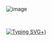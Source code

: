 ![image](https://github.com/macbetthh/macbetthh/blob/main/images/macbetthh2.png)

&nbsp;

[![Typing SVG](https://readme-typing-svg.demolab.com?font=The+Girl+Next+Door&size=32&duration=4750&pause=1000&color=F46E64&center=true&vCenter=true&random=false&width=650&lines=Hi+there!+I'm+Beth!+;Welcome+to+my+full+stack+learning+mess...+;I+mean...my+GitHub+profile!+%3A)+)](https://git.io/typing-svg)
